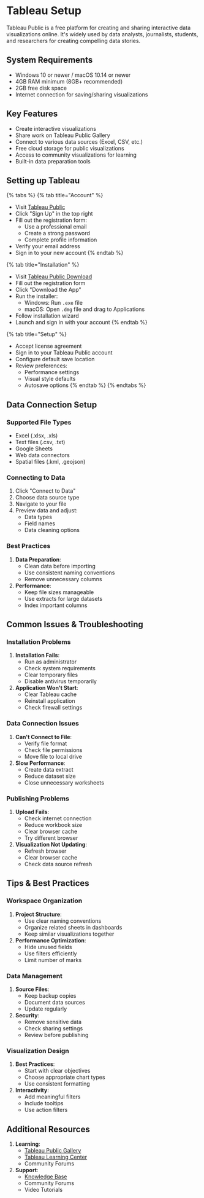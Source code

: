 # Tableau Setup

Tableau Public is a free platform for creating and sharing interactive data visualizations online. It's widely used by data analysts, journalists, students, and researchers for creating compelling data stories.

## System Requirements

* Windows 10 or newer / macOS 10.14 or newer
* 4GB RAM minimum (8GB+ recommended)
* 2GB free disk space
* Internet connection for saving/sharing visualizations

## Key Features

* Create interactive visualizations
* Share work on Tableau Public Gallery
* Connect to various data sources (Excel, CSV, etc.)
* Free cloud storage for public visualizations
* Access to community visualizations for learning
* Built-in data preparation tools

## Setting up Tableau

{% tabs %}
{% tab title="Account" %}
* Visit [Tableau Public](https://public.tableau.com)
* Click "Sign Up" in the top right
* Fill out the registration form:
  * Use a professional email
  * Create a strong password
  * Complete profile information
* Verify your email address
* Sign in to your new account
{% endtab %}

{% tab title="Installation" %}
* Visit [Tableau Public Download](https://www.tableau.com/products/public/download)
* Fill out the registration form
* Click "Download the App"
* Run the installer:
  * Windows: Run `.exe` file
  * macOS: Open `.dmg` file and drag to Applications
* Follow installation wizard
* Launch and sign in with your account
{% endtab %}

{% tab title="Setup" %}
* Accept license agreement
* Sign in to your Tableau Public account
* Configure default save location
* Review preferences:
  * Performance settings
  * Visual style defaults
  * Autosave options
{% endtab %}
{% endtabs %}

## Data Connection Setup

### Supported File Types

* Excel (.xlsx, .xls)
* Text files (.csv, .txt)
* Google Sheets
* Web data connectors
* Spatial files (.kml, .geojson)

### Connecting to Data

1. Click "Connect to Data"
2. Choose data source type
3. Navigate to your file
4. Preview data and adjust:
   * Data types
   * Field names
   * Data cleaning options

### Best Practices

1. **Data Preparation**:
   * Clean data before importing
   * Use consistent naming conventions
   * Remove unnecessary columns
2. **Performance**:
   * Keep file sizes manageable
   * Use extracts for large datasets
   * Index important columns

## Common Issues & Troubleshooting

### Installation Problems

1. **Installation Fails**:
   * Run as administrator
   * Check system requirements
   * Clear temporary files
   * Disable antivirus temporarily
2. **Application Won't Start**:
   * Clear Tableau cache
   * Reinstall application
   * Check firewall settings

### Data Connection Issues

1. **Can't Connect to File**:
   * Verify file format
   * Check file permissions
   * Move file to local drive
2. **Slow Performance**:
   * Create data extract
   * Reduce dataset size
   * Close unnecessary worksheets

### Publishing Problems

1. **Upload Fails**:
   * Check internet connection
   * Reduce workbook size
   * Clear browser cache
   * Try different browser
2. **Visualization Not Updating**:
   * Refresh browser
   * Clear browser cache
   * Check data source refresh

## Tips & Best Practices

### Workspace Organization

1. **Project Structure**:
   * Use clear naming conventions
   * Organize related sheets in dashboards
   * Keep similar visualizations together
2. **Performance Optimization**:
   * Hide unused fields
   * Use filters efficiently
   * Limit number of marks

### Data Management

1. **Source Files**:
   * Keep backup copies
   * Document data sources
   * Update regularly
2. **Security**:
   * Remove sensitive data
   * Check sharing settings
   * Review before publishing

### Visualization Design

1. **Best Practices**:
   * Start with clear objectives
   * Choose appropriate chart types
   * Use consistent formatting
2. **Interactivity**:
   * Add meaningful filters
   * Include tooltips
   * Use action filters

## Additional Resources

1. **Learning**:
   * [Tableau Public Gallery](https://public.tableau.com/gallery)
   * [Tableau Learning Center](https://www.tableau.com/learn)
   * Community Forums
2. **Support**:
   * [Knowledge Base](https://www.tableau.com/support/knowledgebase)
   * Community Forums
   * Video Tutorials
